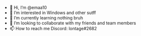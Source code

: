 - 👋 Hi, I’m @emaa10
- 👀 I’m interested in Windows and other sutff
- 🌱 I’m currently learning nothing bruh
- 💞️ I’m looking to collaborate with my friends and team members
- 📫 How to reach me Discord: lontage#2682

<!---
emaa10/emaa10 is a ✨ special ✨ repository because its `README.md` (this file) appears on your GitHub profile.
You can click the Preview link to take a look at your changes.
--->
